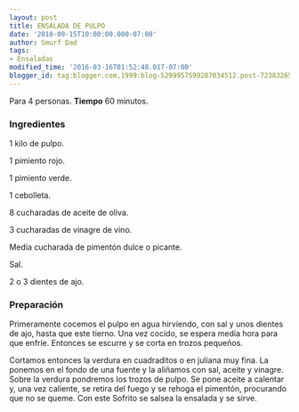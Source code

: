 ```yaml
---
layout: post
title: ENSALADA DE PULPO
date: '2010-09-15T10:00:00.000-07:00'
author: Smurf Dad
tags:
- Ensaladas
modified_time: '2016-03-16T01:52:48.017-07:00'
blogger_id: tag:blogger.com,1999:blog-5299957599287034512.post-7238326564034695071
---
```


Para 4 personas.
<b>Tiempo</b> 60 minutos.

<h3>Ingredientes</h3>

1 kilo de pulpo.

1 pimiento rojo.

1 pimiento verde.

1 cebolleta.

8 cucharadas de aceite de oliva.

3 cucharadas de vinagre de vino.

Media cucharada de pimentón dulce o picante.

Sal.

2 o 3 dientes de ajo.

<h3>Preparación</h3>

Primeramente cocemos el pulpo en agua hirviendo, con sal y unos dientes de ajo, hasta que este tierno. Una vez cocido, se espera media hora para que enfríe. Entonces se escurre y se corta en trozos pequeños.

Cortamos entonces la verdura en cuadraditos o en juliana muy fina. La ponemos en el fondo de una fuente y la aliñamos con sal, aceite y vinagre. Sobre la verdura pondremos los trozos de pulpo. Se pone aceite a calentar y, una vez caliente, se retira del fuego y se rehoga el pimentón, procurando que no se queme. Con este Sofrito se salsea la ensalada y se sirve.


